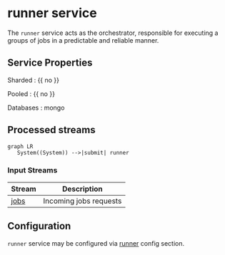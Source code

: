 # runner service

The `runner` service acts as the orchestrator, 
responsible for executing a groups of jobs in a predictable and reliable manner.

## Service Properties

Sharded
: {{ no }}

Pooled
: {{ no }}

Databases
: mongo

## Processed streams

```mermaid
graph LR
   System((System)) -->|submit| runner
```

### Input Streams

| Stream                                 | Description            |
| -------------------------------------- | ---------------------- |
| [jobs](../streams-reference/submit.md) | Incoming jobs requests |


## Configuration

`runner` service may be configured via [runner](../config-reference/runner.md) config section.

